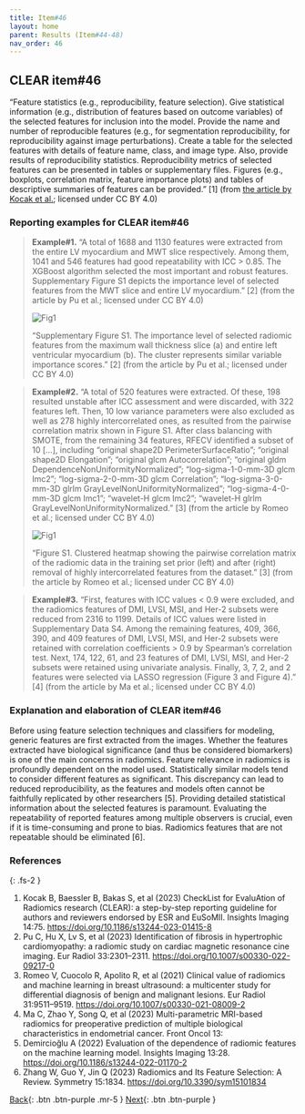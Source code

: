 ```yaml
---
title: Item#46
layout: home
parent: Results (Item#44-48)
nav_order: 46
---
```


## CLEAR item#46


“Feature statistics (e.g., reproducibility, feature selection). Give statistical information (e.g., distribution of features based on outcome variables) of the selected features for inclusion into the model. Provide the name and number of reproducible features (e.g., for segmentation reproducibility, for reproducibility against image perturbations). Create a table for the selected features with details of feature name, class, and image type. Also, provide results of reproducibility statistics. Reproducibility metrics of selected features can be presented in tables or supplementary files. Figures (e.g., boxplots, correlation matrix, feature importance plots) and tables of descriptive summaries of features can be provided.” [1] (from [the article by Kocak et al.](https://insightsimaging.springeropen.com/articles/10.1186/s13244-023-01415-8); licensed under CC BY 4.0)


### Reporting examples for CLEAR item#46

> **Example#1.** “A total of 1688 and 1130 features were extracted from the entire LV myocardium and MWT slice respectively. Among them, 1041 and 546 features had good repeatability with ICC > 0.85. The XGBoost algorithm selected the most important and robust features. Supplementary Figure S1 depicts the importance level of selected features from the MWT slice and entire LV myocardium.” [2] (from the article by Pu et al.; licensed under CC BY 4.0)
>
> ![Fig1](/CLEAR-E3/figs/Item46_Figure1.png)
>
> “Supplementary Figure S1. The importance level of selected radiomic features from the maximum wall thickness slice (a) and entire left ventricular myocardium (b). The cluster represents similar variable importance scores.” [2] (from the article by Pu et al.; licensed under CC BY 4.0)

> **Example#2.** “A total of 520 features were extracted. Of these, 198 resulted unstable after ICC assessment and were discarded, with 322 features left. Then, 10 low variance parameters were also excluded as well as 278 highly intercorrelated ones, as resulted from the pairwise correlation matrix shown in Figure S1. After class balancing with SMOTE, from the remaining 34 features, RFECV identified a subset of 10 […], including “original shape2D PerimeterSurfaceRatio”; “original shape2D Elongation”; “original glcm Autocorrelation”; “original gldm DependenceNonUniformityNormalized”; “log-sigma-1-0-mm-3D glcm Imc2”; “log-sigma-2-0-mm-3D glcm Correlation”; “log-sigma-3-0-mm-3D glrlm GrayLevelNonUniformityNormalized”; “log-sigma-4-0-mm-3D glcm Imc1”; “wavelet-H glcm Imc2”; “wavelet-H glrlm GrayLevelNonUniformityNormalized.” [3] (from the article by Romeo et al.; licensed under CC BY 4.0)
>
> ![Fig1](/CLEAR-E3/figs/Item46_Figure2.png)
>
> “Figure S1. Clustered heatmap showing the pairwise correlation matrix of the radiomic data in the training set prior (left) and after (right) removal of highly intercorrelated features from the dataset.”  [3] (from the article by Romeo et al.; licensed under CC BY 4.0)

> **Example#3.** “First, features with ICC values < 0.9 were excluded, and the radiomics features of DMI, LVSI, MSI, and Her-2 subsets were reduced from 2316 to 1199. Details of ICC values were listed in Supplementary Data S4. Among the remaining features, 409, 366, 390, and 409 features of DMI, LVSI, MSI, and Her-2 subsets were retained with correlation coefficients > 0.9 by Spearman’s correlation test. Next, 174, 122, 61, and 23 features of DMI, LVSI, MSI, and Her-2 subsets were retained using univariate analysis. Finally, 3, 7, 2, and 2 features were selected via LASSO regression (Figure 3 and Figure 4).” [4] (from the article by Ma et al.; licensed under CC BY 4.0)

### Explanation and elaboration of CLEAR item#46

Before using feature selection techniques and classifiers for modeling, generic features are first extracted from the images. Whether the features extracted have biological significance (and thus be considered biomarkers) is one of the main concerns in radiomics. Feature relevance in radiomics is profoundly dependent on the model used. Statistically similar models tend to consider different features as significant.  This discrepancy can lead to reduced reproducibility, as the features and models often cannot be faithfully replicated by other researchers [5]. Providing detailed statistical information about the selected features is paramount. Evaluating the repeatability of reported features among multiple observers is crucial, even if it is time-consuming and prone to bias. Radiomics features that are not repeatable should be eliminated [6].

### References

{: .fs-2 }

1. 	Kocak B, Baessler B, Bakas S, et al (2023) CheckList for EvaluAtion of Radiomics research (CLEAR): a step-by-step reporting guideline for authors and reviewers endorsed by ESR and EuSoMII. Insights Imaging 14:75. https://doi.org/10.1186/s13244-023-01415-8
2. 	Pu C, Hu X, Lv S, et al (2023) Identification of fibrosis in hypertrophic cardiomyopathy: a radiomic study on cardiac magnetic resonance cine imaging. Eur Radiol 33:2301–2311. https://doi.org/10.1007/s00330-022-09217-0
3. 	Romeo V, Cuocolo R, Apolito R, et al (2021) Clinical value of radiomics and machine learning in breast ultrasound: a multicenter study for differential diagnosis of benign and malignant lesions. Eur Radiol 31:9511–9519. https://doi.org/10.1007/s00330-021-08009-2
4. 	Ma C, Zhao Y, Song Q, et al (2023) Multi-parametric MRI-based radiomics for preoperative prediction of multiple biological characteristics in endometrial cancer. Front Oncol 13:
5. 	Demircioğlu A (2022) Evaluation of the dependence of radiomic features on the machine learning model. Insights Imaging 13:28. https://doi.org/10.1186/s13244-022-01170-2
6. 	Zhang W, Guo Y, Jin Q (2023) Radiomics and Its Feature Selection: A Review. Symmetry 15:1834. https://doi.org/10.3390/sym15101834


[Back](https://radiomic.github.io/CLEAR-E3/docs/Item2.html){: .btn .btn-purple .mr-5 }
[Next](https://radiomic.github.io/CLEAR-E3/docs/Item4.html){: .btn .btn-purple   }

